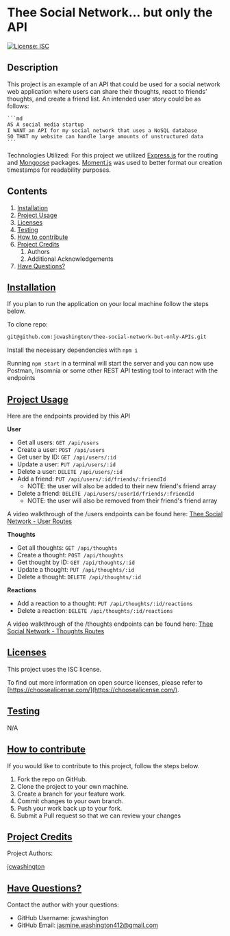 
  # Thee Social Network... but only the API

  [![License: ISC](https://img.shields.io/badge/license-ISC-green)](http://opensource.org/licenses/ISC)

  ## Description
  This project is an example of an API that could be used for a social network web application where users can share their thoughts, react to friends’ thoughts, and create a friend list. An intended user story could be as follows:

    ```md
    AS A social media startup
    I WANT an API for my social network that uses a NoSQL database
    SO THAT my website can handle large amounts of unstructured data
    ```

  Technologies Utilized:
  For this project we utilized [Express.js](https://www.npmjs.com/package/express) for the routing and [Mongoose](https://www.npmjs.com/package/mongoose) packages. [Moment.js](https://momentjs.com/) was used to better format our creation timestamps for readability purposes.

  ## Contents

  1. [Installation](#installation)
  2. [Project Usage](#usage)
  3. [Licenses](#licenses)
  4. [Testing](#testing)
  5. [How to contribute](#contributing)
  6. [Project Credits](#credits)
      1. Authors
      2. Additional Acknowledgements
  7. [Have Questions?](#questions)

  ## [Installation](#installation)
  If you plan to run the application on your local machine follow the steps below. 

  To clone repo: 
  ```md
  git@github.com:jcwashington/thee-social-network-but-only-APIs.git
  ```

  Install the necessary dependencies with `npm i`
  
  Running `npm start` in a terminal will start the server and you can now use Postman, Insomnia or some other REST API testing tool to interact with the endpoints


  ## [Project Usage](#usage)
  
  Here are the endpoints provided by this API

  **User**
  - Get all users:        `GET /api/users`
  - Create a user:        `POST /api/users`
  - Get user by ID:       `GET /api/users/:id`
  - Update a user:        `PUT /api/users/:id`
  - Delete a user:        `DELETE /api/users/:id`
  - Add a friend:         `PUT /api/users/:id/friends/:friendId`
    - NOTE: the user will also be added to their new friend's friend array
  - Delete a friend:      `DELETE /api/users/:userId/friends/:friendId`
    - NOTE: the user will also be removed from their friend's friend array

  A video walkthrough of the /users endpoints can be found here: [Thee Social Network - User Routes](https://drive.google.com/file/d/1EStXAFUplI_FFadMWakOpa8thK2WipTW/view)

  **Thoughts**
  - Get all thoughts:     `GET /api/thoughts`
  - Create a thought:     `POST /api/thoughts`
  - Get thought by ID:    `GET /api/thoughts/:id`
  - Update a thought:     `PUT /api/thoughts/:id`
  - Delete a thought:     `DELETE /api/thoughts/:id`

  **Reactions**
  - Add a reaction to a thought:       `PUT /api/thoughts/:id/reactions`
  - Delete a reaction:    `DELETE /api/thoughts/:id/reactions`

  A video walkthrough of the /thoughts endpoints can be found here: [Thee Social Network - Thoughts Routes](https://drive.google.com/file/d/1a5w4kgyexGAGfTY0N4I6cyeCx46ix6rl/view)

  ## [Licenses](#licenses)
  This project uses the ISC license.

  To find out more information on open source licenses, please refer to [https://choosealicense.com/](https://choosealicense.com/).

  ## [Testing](#testing)
  N/A

  ## [How to contribute](#contributing)
  If you would like to contribute to this project, follow the steps below.
  1. Fork the repo on GitHub.
  2. Clone the project to your own machine.
  3. Create a branch for your feature work.
  3. Commit changes to your own branch.
  4. Push your work back up to your fork.
  5. Submit a Pull request so that we can review your changes

  ## [Project Credits](#credits)

  Project Authors:

  [jcwashington](https://github.com/jcwashington)
  

  ## [Have Questions?](#questions)
  Contact the author with your questions:
  - GitHub Username: jcwashington
  - GitHub Email: jasmine.washington412@gmail.com
